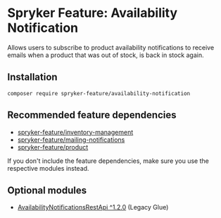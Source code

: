 # Spryker Feature: Availability Notification

Allows users to subscribe to product availability notifications to receive emails when a product that was out of stock, is back in stock again.

## Installation

```
composer require spryker-feature/availability-notification
```

## Recommended feature dependencies
- [spryker-feature/inventory-management](https://github.com/spryker-feature/inventory-management)
- [spryker-feature/mailing-notifications](https://github.com/spryker-feature/mailing-notifications)
- [spryker-feature/product](https://github.com/spryker-feature/product)

If you don't include the feature dependencies, make sure you use the respective modules instead.

## Optional modules
- [AvailabilityNotificationsRestApi ^1.2.0](https://github.com/spryker/availability-notifications-rest-api) (Legacy Glue)
